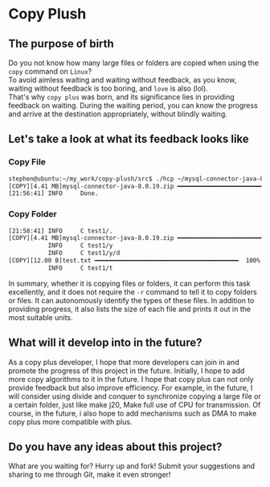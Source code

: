 # Copy Plush
## The purpose of birth
Do you not know how many large files or folders are copied when using the `copy` command on `Linux`?</br>
To avoid aimless waiting and waiting without feedback, as you know, waiting without feedback is too boring, and `love` is also (lol).</br>
That's why `copy plus` was born, and its significance lies in providing feedback on waiting. During the waiting period, you can know the progress and arrive at the destination appropriately, without blindly waiting.

## Let's take a look at what its feedback looks like
### Copy File
```bash
stephen@ubuntu:~/my_work/copy-plush/src$ ./hcp ~/mysql-connector-java-8.0.19.zip ~
[COPY][4.41 MB]mysql-connector-java-8.0.19.zip ━━━━━━━━━━━━━━━━━━━━━━━━━━━━━━━━━━━━━━━╸ 100% 0:00:00
[21:56:41] INFO     Done.                
```
### Copy Folder
```bash
[21:58:41] INFO     C test1/.            
[COPY][4.41 MB]mysql-connector-java-8.0.19.zip ━━━━━━━━━━━━━━━━━━━━━━━━━━━━━━━━━━━━━━━╸ 100% 0:00:00
           INFO     C test1/y    
           INFO     C test1/y/d  
[COPY][12.00 B]test.txt ━━━━━━━━━━━━━━━━━━━━━━━━━━━━━━━━━━━━━━━━  100% 0:00:00
           INFO     C test1/t                  
```
In summary, whether it is copying files or folders, it can perform this task excellently, and it does not require the `-r` command to tell it to copy folders or files. It can autonomously identify the types of these files.
In addition to providing progress, it also lists the size of each file and prints it out in the most suitable units.

## What will it develop into in the future?
As a copy plus developer, I hope that more developers can join in and promote the progress of this project in the future. Initially, I hope to add more copy algorithms to it in the future. I hope that copy plus can not only provide feedback but also improve efficiency. For example, in the future, I will consider using divide and conquer to synchronize copying a large file or a certain folder, just like make j20, Make full use of CPU for transmission.
Of course, in the future, i also hope to add mechanisms such as DMA to make copy plus more compatible with plus.

## Do you have any ideas about this project?
What are you waiting for? Hurry up and fork! Submit your suggestions and sharing to me through Git, make it even stronger!
